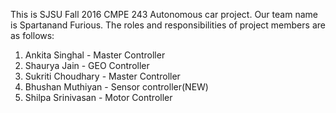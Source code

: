 This is SJSU Fall 2016 CMPE 243 Autonomous car project. Our team name is Spartanand Furious. The roles and responsibilities of project members are as follows:
1. Ankita Singhal - Master Controller
2. Shaurya Jain - GEO Controller
3. Sukriti Choudhary - Master Controller
4. Bhushan Muthiyan - Sensor controller(NEW)
5. Shilpa Srinivasan - Motor Controller



